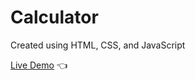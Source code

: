# Calculator
Created using HTML, CSS, and JavaScript

<a href="https://elroy-a.github.io/Calculator/">Live Demo</a> 👈



